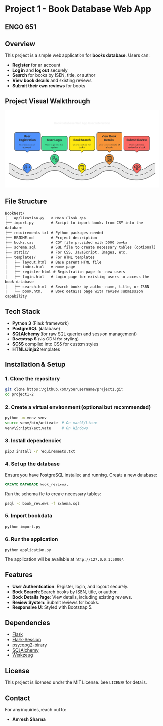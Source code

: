 # Project 1 - Book Database Web App

## ENGO 651

## Overview
This project is a simple web application for **books database**. Users can:
- **Register** for an account
- **Log in** and **log out** securely
- **Search** for books by ISBN, title, or author
- **View book details** and existing reviews
- **Submit their own reviews** for books

## Project Visual Walkthrough
![Project Walkthrough](static/project_walkthrough.png)

## File Structure
```
BookNest/
├── application.py   # Main Flask app
├── import.py        # Script to import books from CSV into the database
├── requirements.txt # Python packages needed
├── README.md        # Project description
├── books.csv        # CSV file provided with 5000 books
├── schema.sql       # SQL file to create necessary tables (optional)
├── static/          # For CSS, JavaScript, images, etc.
├── templates/       # For HTML templates
│   ├── layout.html  # Base parent HTML file
│   ├── index.html   # Home page
│   ├── register.html # Registration page for new users
│   ├── login.html   # Login page for existing users to access the book database
│   ├── search.html  # Search books by author name, title, or ISBN
│   └── book.html    # Book details page with review submission capability
```

## Tech Stack
- **Python 3** (Flask framework)
- **PostgreSQL** (database)
- **SQLAlchemy** (for raw SQL queries and session management)
- **Bootstrap 5** (via CDN for styling)
- **SCSS** compiled into CSS for custom styles
- **HTML/Jinja2** templates

## Installation & Setup
### 1. Clone the repository
```bash
git clone https://github.com/yourusername/project1.git
cd project1-2
```

### 2. Create a virtual environment (optional but recommended)
```bash
python -m venv venv
source venv/bin/activate  # On macOS/Linux
venv\Scripts\activate     # On Windows
```

### 3. Install dependencies
```bash
pip3 install -r requirements.txt
```

### 4. Set up the database
Ensure you have PostgreSQL installed and running. Create a new database:
```sql
CREATE DATABASE book_reviews;
```
Run the schema file to create necessary tables:
```bash
psql -d book_reviews -f schema.sql
```

### 5. Import book data
```bash
python import.py
```

### 6. Run the application
```bash
python application.py
```
The application will be available at `http://127.0.0.1:5000/`.

## Features
- **User Authentication**: Register, login, and logout securely.
- **Book Search**: Search books by ISBN, title, or author.
- **Book Details Page**: View details, including existing reviews.
- **Review System**: Submit reviews for books.
- **Responsive UI**: Styled with Bootstrap 5.


## Dependencies
- [Flask](https://pypi.org/project/Flask/)
- [Flask-Session](https://pypi.org/project/Flask-Session/)
- [psycopg2-binary](https://pypi.org/project/psycopg2-binary/)
- [SQLAlchemy](https://pypi.org/project/SQLAlchemy/)
- [Werkzeug](https://pypi.org/project/Werkzeug/)

## License
This project is licensed under the MIT License. See `LICENSE` for details.

## Contact
For any inquiries, reach out to:
- **Amresh Sharma**
